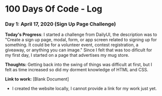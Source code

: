 # 100 Days Of Code - Log

### Day 1: April 17, 2020 (Sign Up Page Challenge)

**Today's Progress**: I started a challenge from DailyUI, the description was to "Create a sign up page, modal, form, or app screen related to signing up for something. It could be for a volunteer event, contest registration, a giveaway, or anything you can image." Since I felt that was too dificult for my first day, I started on a page that advertises my mug store. 

**Thoughts:** Getting back into the swing of things was difficult at first, but I felt as time increased so did my dorment knowledge of HTML and CSS. 

**Link to work:** [Blank Document]
- I created the website locally, I cannot provide a link for my work just yet. 
